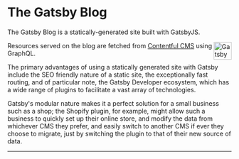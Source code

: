 # The Gatsby Blog
<div>
  <p>
    The Gatsby Blog is a statically-generated site built with GatsbyJS.
  </p>
  <img  align="right" alt="Gatsby" src="https://www.gatsbyjs.com/Gatsby-Monogram.svg" width="40" />
</div>

Resources served on the blog are fetched from [Contentful CMS](https://www.contentful.com/) using GraphQL. 


The primary advantages of using a statically generated site with Gatsby include the SEO friendly nature of a static site, the exceptionally fast routing, and of particular note, the Gatsby Developer ecosystem, which has a wide range of plugins to facilitate a vast array of technologies.

Gatsby's modular nature makes it a perfect solution for a small business such as a shop; the Shopify plugin, for example, might allow such a business to quickly set up their online store, and modify the data from whichever CMS they prefer, and easily switch to another CMS if ever they choose to migrate, just by switching the plugin to that of their new source of data.

---

